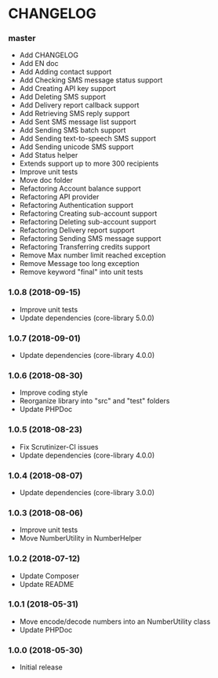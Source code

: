 CHANGELOG
=========

### master

- Add CHANGELOG
- Add EN doc
- Add Adding contact support
- Add Checking SMS message status support
- Add Creating API key support
- Add Deleting SMS support
- Add Delivery report callback support
- Add Retrieving SMS reply support
- Add Sent SMS message list support
- Add Sending SMS batch support
- Add Sending text-to-speech SMS support
- Add Sending unicode SMS support
- Add Status helper
- Extends support up to more 300 recipients
- Improve unit tests
- Move doc folder
- Refactoring Account balance support
- Refactoring API provider
- Refactoring Authentication support
- Refactoring Creating sub-account support
- Refactoring Deleting sub-account support
- Refactoring Delivery report support
- Refactoring Sending SMS message support
- Refactoring Transferring credits support
- Remove Max number limit reached exception
- Remove Message too long exception
- Remove keyword "final" into unit tests

### 1.0.8 (2018-09-15)

- Improve unit tests
- Update dependencies (core-library 5.0.0)

### 1.0.7 (2018-09-01)

- Update dependencies (core-library 4.0.0)

### 1.0.6 (2018-08-30)

- Improve coding style
- Reorganize library into "src" and "test" folders
- Update PHPDoc

### 1.0.5 (2018-08-23)

- Fix Scrutinizer-CI issues
- Update dependencies (core-library 4.0.0)

### 1.0.4 (2018-08-07)

- Update dependencies (core-library 3.0.0)

### 1.0.3 (2018-08-06)

- Improve unit tests
- Move NumberUtility in NumberHelper

### 1.0.2 (2018-07-12)

- Update Composer
- Update README

### 1.0.1 (2018-05-31)

- Move encode/decode numbers into an NumberUtility class
- Update PHPDoc

### 1.0.0 (2018-05-30)

- Initial release
